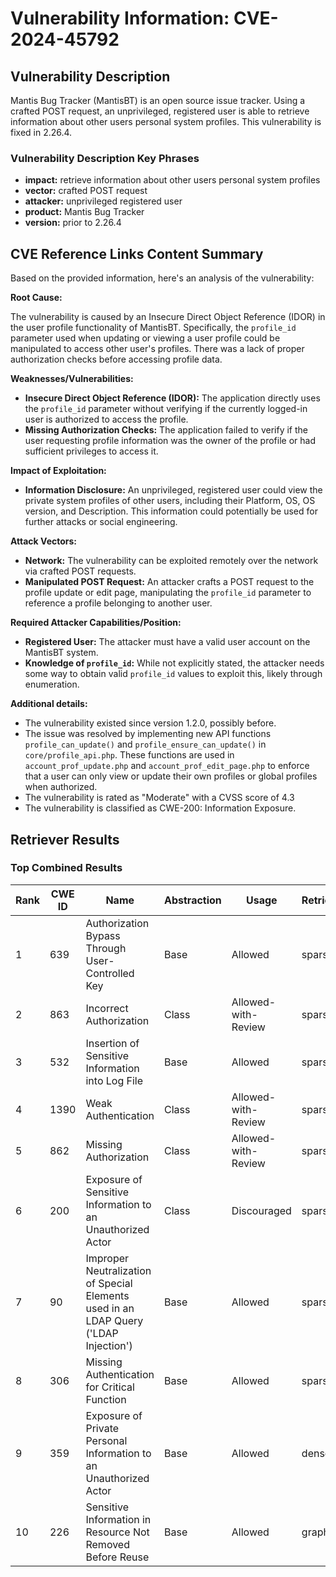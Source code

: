 # Vulnerability Information: CVE-2024-45792

## Vulnerability Description
Mantis Bug Tracker (MantisBT) is an open source issue tracker. Using a crafted POST request, an unprivileged, registered user is able to retrieve information about other users personal system profiles. This vulnerability is fixed in 2.26.4.

### Vulnerability Description Key Phrases
- **impact:** retrieve information about other users personal system profiles
- **vector:** crafted POST request
- **attacker:** unprivileged registered user
- **product:** Mantis Bug Tracker
- **version:** prior to 2.26.4

## CVE Reference Links Content Summary
Based on the provided information, here's an analysis of the vulnerability:

**Root Cause:**

The vulnerability is caused by an Insecure Direct Object Reference (IDOR) in the user profile functionality of MantisBT. Specifically, the `profile_id` parameter used when updating or viewing a user profile could be manipulated to access other user's profiles. There was a lack of proper authorization checks before accessing profile data.

**Weaknesses/Vulnerabilities:**

*   **Insecure Direct Object Reference (IDOR):** The application directly uses the `profile_id` parameter without verifying if the currently logged-in user is authorized to access the profile.
*   **Missing Authorization Checks:** The application failed to verify if the user requesting profile information was the owner of the profile or had sufficient privileges to access it.

**Impact of Exploitation:**

*   **Information Disclosure:** An unprivileged, registered user could view the private system profiles of other users, including their Platform, OS, OS version, and Description. This information could potentially be used for further attacks or social engineering.

**Attack Vectors:**

*   **Network:** The vulnerability can be exploited remotely over the network via crafted POST requests.
*   **Manipulated POST Request:** An attacker crafts a POST request to the profile update or edit page, manipulating the `profile_id` parameter to reference a profile belonging to another user.

**Required Attacker Capabilities/Position:**

*   **Registered User:** The attacker must have a valid user account on the MantisBT system.
*   **Knowledge of `profile_id`:** While not explicitly stated, the attacker needs some way to obtain valid `profile_id` values to exploit this, likely through enumeration.

**Additional details:**
*   The vulnerability existed since version 1.2.0, possibly before.
*   The issue was resolved by implementing new API functions `profile_can_update()` and `profile_ensure_can_update()` in `core/profile_api.php`. These functions are used in `account_prof_update.php` and `account_prof_edit_page.php` to enforce that a user can only view or update their own profiles or global profiles when authorized.
*   The vulnerability is rated as "Moderate" with a CVSS score of 4.3
*   The vulnerability is classified as CWE-200: Information Exposure.

## Retriever Results

### Top Combined Results

| Rank | CWE ID | Name | Abstraction | Usage  | Retrievers | Individual Scores |
|------|--------|------|-------------|-------|------------|-------------------|
| 1 | 639 | Authorization Bypass Through User-Controlled Key | Base | Allowed | sparse | 0.062 |
| 2 | 863 | Incorrect Authorization | Class | Allowed-with-Review | sparse | 0.062 |
| 3 | 532 | Insertion of Sensitive Information into Log File | Base | Allowed | sparse | 0.061 |
| 4 | 1390 | Weak Authentication | Class | Allowed-with-Review | sparse | 0.058 |
| 5 | 862 | Missing Authorization | Class | Allowed-with-Review | sparse | 0.058 |
| 6 | 200 | Exposure of Sensitive Information to an Unauthorized Actor | Class | Discouraged | sparse | 0.057 |
| 7 | 90 | Improper Neutralization of Special Elements used in an LDAP Query ('LDAP Injection') | Base | Allowed | sparse | 0.057 |
| 8 | 306 | Missing Authentication for Critical Function | Base | Allowed | sparse | 0.057 |
| 9 | 359 | Exposure of Private Personal Information to an Unauthorized Actor | Base | Allowed | dense | 0.489 |
| 10 | 226 | Sensitive Information in Resource Not Removed Before Reuse | Base | Allowed | graph | 0.002 |

